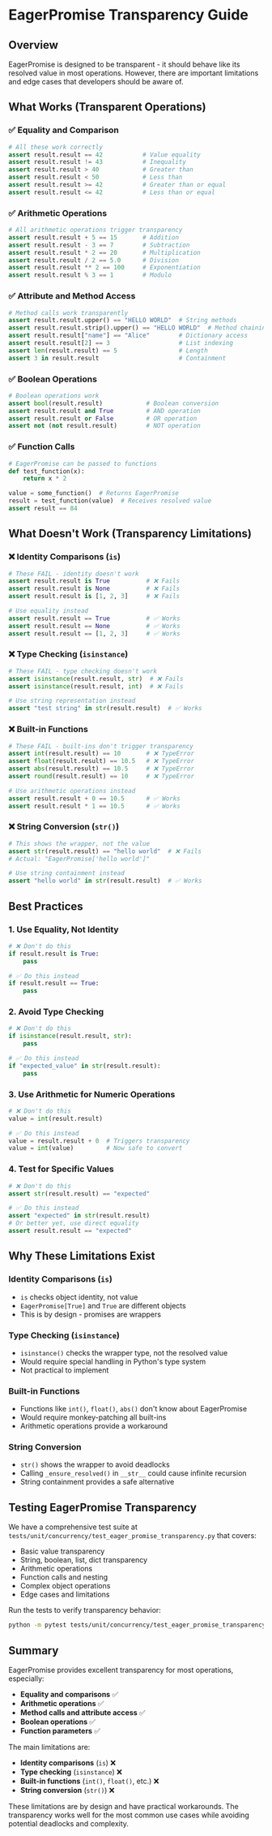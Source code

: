 # EagerPromise Transparency Guide

## Overview

EagerPromise is designed to be transparent - it should behave like its resolved value in most operations. However, there are important limitations and edge cases that developers should be aware of.

## What Works (Transparent Operations)

### ✅ **Equality and Comparison**
```python
# All these work correctly
assert result.result == 42           # Value equality
assert result.result != 43           # Inequality
assert result.result > 40            # Greater than
assert result.result < 50            # Less than
assert result.result >= 42           # Greater than or equal
assert result.result <= 42           # Less than or equal
```

### ✅ **Arithmetic Operations**
```python
# All arithmetic operations trigger transparency
assert result.result + 5 == 15       # Addition
assert result.result - 3 == 7        # Subtraction
assert result.result * 2 == 20       # Multiplication
assert result.result / 2 == 5.0      # Division
assert result.result ** 2 == 100     # Exponentiation
assert result.result % 3 == 1        # Modulo
```

### ✅ **Attribute and Method Access**
```python
# Method calls work transparently
assert result.result.upper() == "HELLO WORLD"  # String methods
assert result.result.strip().upper() == "HELLO WORLD"  # Method chaining
assert result.result["name"] == "Alice"        # Dictionary access
assert result.result[2] == 3                   # List indexing
assert len(result.result) == 5                 # Length
assert 3 in result.result                      # Containment
```

### ✅ **Boolean Operations**
```python
# Boolean operations work
assert bool(result.result)            # Boolean conversion
assert result.result and True         # AND operation
assert result.result or False         # OR operation
assert not (not result.result)        # NOT operation
```

### ✅ **Function Calls**
```python
# EagerPromise can be passed to functions
def test_function(x):
    return x * 2

value = some_function()  # Returns EagerPromise
result = test_function(value)  # Receives resolved value
assert result == 84
```

## What Doesn't Work (Transparency Limitations)

### ❌ **Identity Comparisons (`is`)**
```python
# These FAIL - identity doesn't work
assert result.result is True          # ❌ Fails
assert result.result is None          # ❌ Fails
assert result.result is [1, 2, 3]     # ❌ Fails

# Use equality instead
assert result.result == True          # ✅ Works
assert result.result == None          # ✅ Works
assert result.result == [1, 2, 3]     # ✅ Works
```

### ❌ **Type Checking (`isinstance`)**
```python
# These FAIL - type checking doesn't work
assert isinstance(result.result, str)  # ❌ Fails
assert isinstance(result.result, int)  # ❌ Fails

# Use string representation instead
assert "test string" in str(result.result)  # ✅ Works
```

### ❌ **Built-in Functions**
```python
# These FAIL - built-ins don't trigger transparency
assert int(result.result) == 10       # ❌ TypeError
assert float(result.result) == 10.5   # ❌ TypeError
assert abs(result.result) == 10.5     # ❌ TypeError
assert round(result.result) == 10     # ❌ TypeError

# Use arithmetic operations instead
assert result.result + 0 == 10.5      # ✅ Works
assert result.result * 1 == 10.5      # ✅ Works
```

### ❌ **String Conversion (`str()`)**
```python
# This shows the wrapper, not the value
assert str(result.result) == "hello world"  # ❌ Fails
# Actual: "EagerPromise['hello world']"

# Use string containment instead
assert "hello world" in str(result.result)  # ✅ Works
```

## Best Practices

### 1. **Use Equality, Not Identity**
```python
# ❌ Don't do this
if result.result is True:
    pass

# ✅ Do this instead
if result.result == True:
    pass
```

### 2. **Avoid Type Checking**
```python
# ❌ Don't do this
if isinstance(result.result, str):
    pass

# ✅ Do this instead
if "expected_value" in str(result.result):
    pass
```

### 3. **Use Arithmetic for Numeric Operations**
```python
# ❌ Don't do this
value = int(result.result)

# ✅ Do this instead
value = result.result + 0  # Triggers transparency
value = int(value)         # Now safe to convert
```

### 4. **Test for Specific Values**
```python
# ❌ Don't do this
assert str(result.result) == "expected"

# ✅ Do this instead
assert "expected" in str(result.result)
# Or better yet, use direct equality
assert result.result == "expected"
```

## Why These Limitations Exist

### **Identity Comparisons (`is`)**
- `is` checks object identity, not value
- `EagerPromise[True]` and `True` are different objects
- This is by design - promises are wrappers

### **Type Checking (`isinstance`)**
- `isinstance()` checks the wrapper type, not the resolved value
- Would require special handling in Python's type system
- Not practical to implement

### **Built-in Functions**
- Functions like `int()`, `float()`, `abs()` don't know about EagerPromise
- Would require monkey-patching all built-ins
- Arithmetic operations provide a workaround

### **String Conversion**
- `str()` shows the wrapper to avoid deadlocks
- Calling `_ensure_resolved()` in `__str__` could cause infinite recursion
- String containment provides a safe alternative

## Testing EagerPromise Transparency

We have a comprehensive test suite at `tests/unit/concurrency/test_eager_promise_transparency.py` that covers:

- Basic value transparency
- String, boolean, list, dict transparency
- Arithmetic operations
- Function calls and nesting
- Complex object operations
- Edge cases and limitations

Run the tests to verify transparency behavior:
```bash
python -m pytest tests/unit/concurrency/test_eager_promise_transparency.py -v
```

## Summary

EagerPromise provides excellent transparency for most operations, especially:
- **Equality and comparisons** ✅
- **Arithmetic operations** ✅
- **Method calls and attribute access** ✅
- **Boolean operations** ✅
- **Function parameters** ✅

The main limitations are:
- **Identity comparisons** (`is`) ❌
- **Type checking** (`isinstance`) ❌
- **Built-in functions** (`int()`, `float()`, etc.) ❌
- **String conversion** (`str()`) ❌

These limitations are by design and have practical workarounds. The transparency works well for the most common use cases while avoiding potential deadlocks and complexity. 